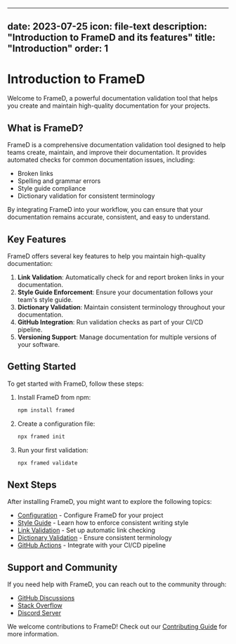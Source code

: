 
---
date: 2023-07-25
icon: file-text
description: "Introduction to FrameD and its features"
title: "Introduction"
order: 1
---

# Introduction to FrameD

Welcome to FrameD, a powerful documentation validation tool that helps you create and maintain high-quality documentation for your projects.

## What is FrameD?

FrameD is a comprehensive documentation validation tool designed to help teams create, maintain, and improve their documentation. It provides automated checks for common documentation issues, including:

- Broken links
- Spelling and grammar errors
- Style guide compliance
- Dictionary validation for consistent terminology

By integrating FrameD into your workflow, you can ensure that your documentation remains accurate, consistent, and easy to understand.

## Key Features

FrameD offers several key features to help you maintain high-quality documentation:

1. **Link Validation**: Automatically check for and report broken links in your documentation.
2. **Style Guide Enforcement**: Ensure your documentation follows your team's style guide.
3. **Dictionary Validation**: Maintain consistent terminology throughout your documentation.
4. **GitHub Integration**: Run validation checks as part of your CI/CD pipeline.
5. **Versioning Support**: Manage documentation for multiple versions of your software.

## Getting Started

To get started with FrameD, follow these steps:

1. Install FrameD from npm:
   ```bash
   npm install framed
   ```

2. Create a configuration file:
   ```bash
   npx framed init
   ```

3. Run your first validation:
   ```bash
   npx framed validate
   ```

## Next Steps

After installing FrameD, you might want to explore the following topics:

- [Configuration](/docs/getting-started/configuration) - Configure FrameD for your project
- [Style Guide](/docs/style-guide) - Learn how to enforce consistent writing style
- [Link Validation](/docs/github-actions/link-validation) - Set up automatic link checking
- [Dictionary Validation](/docs/github-actions/dictionary-validation) - Ensure consistent terminology
- [GitHub Actions](/docs/github-actions) - Integrate with your CI/CD pipeline

## Support and Community

If you need help with FrameD, you can reach out to the community through:

- [GitHub Discussions](https://github.com/framed/documentation/discussions)
- [Stack Overflow](https://stackoverflow.com/questions/tagged/framed)
- [Discord Server](https://discord.gg/framed)

We welcome contributions to FrameD! Check out our [Contributing Guide](/docs/getting-started/contributing) for more information.
